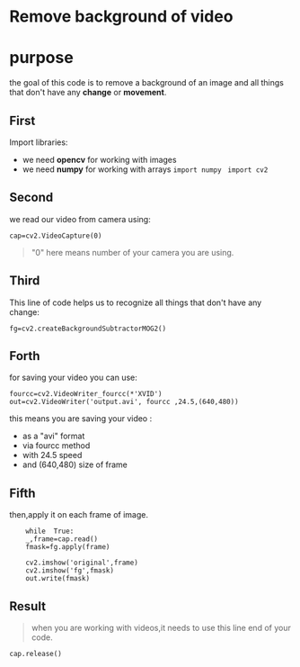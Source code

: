 # Remove background of video

# purpose
the goal of this code is to remove a background of an image and all things that don't have any **change** or **movement**.

## First

Import libraries:

 -  we need **opencv**  for working with images
 - we need **numpy**  for working with arrays
  `import numpy`
 ` import cv2`

    
   

## Second

we read our video from camera using:

    cap=cv2.VideoCapture(0)
 
 

> "0" here means number of your camera you are using.

## Third

This line of code helps us to recognize all things that don't have any change:

    fg=cv2.createBackgroundSubtractorMOG2()
 
 ## Forth
 for saving your video you can use:
 

	fourcc=cv2.VideoWriter_fourcc(*'XVID')
	out=cv2.VideoWriter('output.avi', fourcc ,24.5,(640,480))
this means you are saving your video :

 - as a "avi" format 
 - via fourcc method
 - with 24.5 speed
 - and (640,480) size of frame


## Fifth

then,apply it on each frame of image.
    
	    while  True:
		_,frame=cap.read()
		fmask=fg.apply(frame)
		
		cv2.imshow('original',frame)
		cv2.imshow('fg',fmask)
		out.write(fmask)
    
 ## Result

> when you are working with videos,it needs to use this line end of your code.

    cap.release()


